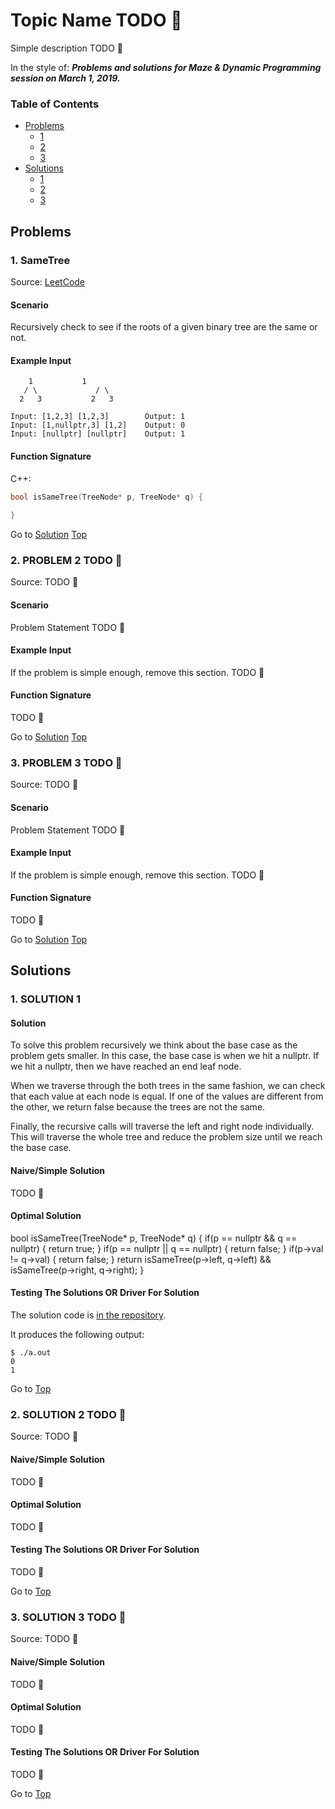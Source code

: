 <!-- Don't remove -->
<a name="top"/>

# Topic Name TODO :bug:

Simple description TODO :bug:

In the style of:
***Problems and solutions for Maze & Dynamic Programming session on March 1, 2019.***

### Table of Contents

* [Problems](#problems)
  * [1](#p1)
  * [2](#p2)
  * [3](#p3)
* [Solutions](#solutions)
  * [1](#s1)
  * [2](#s2)
  * [3](#s3)

<!-- Don't remove -->
<a name="problems"/>

## Problems

<a name="p1"/>

### 1. SameTree

Source: [LeetCode](https://leetcode.com/problems/same-tree/)

#### Scenario

Recursively check to see if the roots of a given binary tree are the same or not.

#### Example Input

        1	        1
       / \             / \
      2   3           2   3

```
Input: [1,2,3] [1,2,3]        Output: 1
Input: [1,nullptr,3] [1,2]    Output: 0
Input: [nullptr] [nullptr]    Output: 1

```
#### Function Signature

C++:

```c++
bool isSameTree(TreeNode* p, TreeNode* q) {
    
}
```

<!-- Don't remove -->
Go to [Solution](#s1)   [Top](#top)

<!-- Don't remove -->
<a name="p2"/>

### 2. PROBLEM 2 TODO :bug:

Source: TODO :bug:

#### Scenario

Problem Statement TODO :bug:

#### Example Input

If the problem is simple enough, remove this section. TODO :bug:

#### Function Signature

TODO :bug:

<!-- Don't remove -->
Go to [Solution](#s2)   [Top](#top)

<!-- Don't remove -->
<a name="p3"/>

### 3. PROBLEM 3 TODO :bug:

Source: TODO :bug:

#### Scenario

Problem Statement TODO :bug:

#### Example Input

If the problem is simple enough, remove this section. TODO :bug:

#### Function Signature

TODO :bug:

<!-- Don't remove -->
Go to [Solution](#s3)   [Top](#top)

<!-- Don't remove -->
<a name="solutions"/>

## Solutions

<!-- Don't remove -->
<a name="s1"/>

### 1. SOLUTION 1

#### Solution

To solve this problem recursively we think about the base case as the
problem gets smaller. In this case, the base case is when we hit a 
nullptr. If we hit a nullptr, then we have reached an end leaf node.

When we traverse through the both trees in the same fashion, we can
check that each value at each node is equal. If one of the values are
different from the other, we return false because the trees are not
the same.

Finally, the recursive calls will traverse the left and right node
individually. This will traverse the whole tree and reduce the problem 
size until we reach the base case. 

#### Naive/Simple Solution

TODO :bug:

#### Optimal Solution

bool isSameTree(TreeNode* p, TreeNode* q) {
    if(p == nullptr && q == nullptr) {
        return true;
    }
    if(p == nullptr || q == nullptr) {
        return false;
    }
    if(p->val != q->val) {
        return false;
    }
    return isSameTree(p->left, q->left) && isSameTree(p->right, q->right);
}

#### Testing The Solutions OR Driver For Solution

The solution code is [in the repository](https://github.com/UWB-ACM/CTCI/2021-01-Winter/3_graph_traversal/sametree/SameTree.cpp).

It produces the following output:

```console
$ ./a.out
0
1
```

<!-- Don't remove -->
Go to [Top](#top)

<!-- Don't remove -->
<a name="s2"/>

### 2. SOLUTION 2 TODO :bug:

Source: TODO :bug:

#### Naive/Simple Solution

TODO :bug:

#### Optimal Solution

TODO :bug:

#### Testing The Solutions OR Driver For Solution

TODO :bug:

<!-- Don't remove -->
Go to [Top](#top)

<!-- Don't remove -->
<a name="s3"/>

### 3. SOLUTION 3 TODO :bug:

Source: TODO :bug:

#### Naive/Simple Solution 

TODO :bug:

#### Optimal Solution

TODO :bug:

#### Testing The Solutions OR Driver For Solution

TODO :bug:

<!-- Don't remove -->
Go to [Top](#top)
